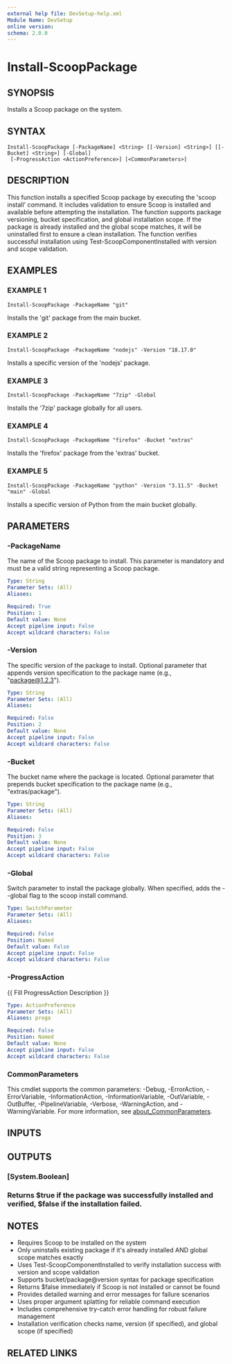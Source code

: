 ```yaml
---
external help file: DevSetup-help.xml
Module Name: DevSetup
online version:
schema: 2.0.0
---
```


# Install-ScoopPackage

## SYNOPSIS
Installs a Scoop package on the system.

## SYNTAX

```
Install-ScoopPackage [-PackageName] <String> [[-Version] <String>] [[-Bucket] <String>] [-Global]
 [-ProgressAction <ActionPreference>] [<CommonParameters>]
```

## DESCRIPTION
This function installs a specified Scoop package by executing the 'scoop install' command.
It includes validation to ensure Scoop is installed and available before attempting the installation.
The function supports package versioning, bucket specification, and global installation scope.
If the package is already installed and the global scope matches, it will be uninstalled first to ensure a clean installation.
The function verifies successful installation using Test-ScoopComponentInstalled with version and scope validation.

## EXAMPLES

### EXAMPLE 1
```
Install-ScoopPackage -PackageName "git"
```

Installs the 'git' package from the main bucket.

### EXAMPLE 2
```
Install-ScoopPackage -PackageName "nodejs" -Version "18.17.0"
```

Installs a specific version of the 'nodejs' package.

### EXAMPLE 3
```
Install-ScoopPackage -PackageName "7zip" -Global
```

Installs the '7zip' package globally for all users.

### EXAMPLE 4
```
Install-ScoopPackage -PackageName "firefox" -Bucket "extras"
```

Installs the 'firefox' package from the 'extras' bucket.

### EXAMPLE 5
```
Install-ScoopPackage -PackageName "python" -Version "3.11.5" -Bucket "main" -Global
```

Installs a specific version of Python from the main bucket globally.

## PARAMETERS

### -PackageName
The name of the Scoop package to install.
This parameter is mandatory and must be a valid string representing a Scoop package.

```yaml
Type: String
Parameter Sets: (All)
Aliases:

Required: True
Position: 1
Default value: None
Accept pipeline input: False
Accept wildcard characters: False
```

### -Version
The specific version of the package to install.
Optional parameter that appends version specification to the package name (e.g., "package@1.2.3").

```yaml
Type: String
Parameter Sets: (All)
Aliases:

Required: False
Position: 2
Default value: None
Accept pipeline input: False
Accept wildcard characters: False
```

### -Bucket
The bucket name where the package is located.
Optional parameter that prepends bucket specification to the package name (e.g., "extras/package").

```yaml
Type: String
Parameter Sets: (All)
Aliases:

Required: False
Position: 3
Default value: None
Accept pipeline input: False
Accept wildcard characters: False
```

### -Global
Switch parameter to install the package globally.
When specified, adds the --global flag to the scoop install command.

```yaml
Type: SwitchParameter
Parameter Sets: (All)
Aliases:

Required: False
Position: Named
Default value: False
Accept pipeline input: False
Accept wildcard characters: False
```

### -ProgressAction
{{ Fill ProgressAction Description }}

```yaml
Type: ActionPreference
Parameter Sets: (All)
Aliases: proga

Required: False
Position: Named
Default value: None
Accept pipeline input: False
Accept wildcard characters: False
```

### CommonParameters
This cmdlet supports the common parameters: -Debug, -ErrorAction, -ErrorVariable, -InformationAction, -InformationVariable, -OutVariable, -OutBuffer, -PipelineVariable, -Verbose, -WarningAction, and -WarningVariable. For more information, see [about_CommonParameters](http://go.microsoft.com/fwlink/?LinkID=113216).

## INPUTS

## OUTPUTS

### [System.Boolean]
### Returns $true if the package was successfully installed and verified, $false if the installation failed.
## NOTES
- Requires Scoop to be installed on the system
- Only uninstalls existing package if it's already installed AND global scope matches exactly
- Uses Test-ScoopComponentInstalled to verify installation success with version and scope validation
- Supports bucket/package@version syntax for package specification
- Returns $false immediately if Scoop is not installed or cannot be found
- Provides detailed warning and error messages for failure scenarios
- Uses proper argument splatting for reliable command execution
- Includes comprehensive try-catch error handling for robust failure management
- Installation verification checks name, version (if specified), and global scope (if specified)

## RELATED LINKS
